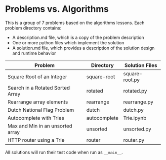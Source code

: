 # Problems vs. Algorithms

This is a group of 7 problems based on the algorithms lessons. Each problem
directory contains:

* A description.md file, which is a copy of the problem description
* One or more python files which implement the solution
* A solution.md file, which provides a description of the solution design and
runtime behavior

| Problem | Directory | Solution Files |
|--------|------------| ---------------|
| Square Root of an Integer | square-root | square-root.py |
| Search in a Rotated Sorted Array | rotated | rotated.py |
| Rearrange array elements | rearrange | rearrange.py |
| Dutch National Flag Problem | dutch | dutch.py |
| Autocomplete with Tries | autocomplete | Trie.ipynb |
| Max and Min in an unsorted array | unsorted | unsorted.py |
| HTTP router using a Trie | router | router.py |

All solutions will run their test code when run as `__main__`.
